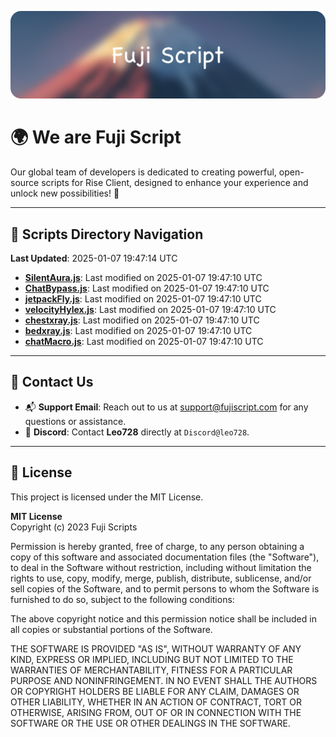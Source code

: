![Banner](.github/b.webp)

# 🌍 **We are Fuji Script**

Our global team of developers is dedicated to creating powerful, open-source scripts for Rise Client, designed to enhance your experience and unlock new possibilities! 🌟

---
<!-- SCRIPTS_NAVIGATION_START -->
## 📂 **Scripts Directory Navigation**

**Last Updated**: 2025-01-07 19:47:14 UTC

- **[SilentAura.js](scripts/SilentAura.js)**: Last modified on 2025-01-07 19:47:10 UTC
- **[ChatBypass.js](scripts/ChatBypass.js)**: Last modified on 2025-01-07 19:47:10 UTC
- **[jetpackFly.js](scripts/jetpackFly.js)**: Last modified on 2025-01-07 19:47:10 UTC
- **[velocityHylex.js](scripts/velocityHylex.js)**: Last modified on 2025-01-07 19:47:10 UTC
- **[chestxray.js](scripts/chestxray.js)**: Last modified on 2025-01-07 19:47:10 UTC
- **[bedxray.js](scripts/bedxray.js)**: Last modified on 2025-01-07 19:47:10 UTC
- **[chatMacro.js](scripts/chatMacro.js)**: Last modified on 2025-01-07 19:47:10 UTC

<!-- SCRIPTS_NAVIGATION_END -->

---

## 💬 **Contact Us**  
- 📬 **Support Email**: Reach out to us at [support@fujiscript.com](mailto:support@fujiscript.com) for any questions or assistance.  
- 💬 **Discord**: Contact **Leo728** directly at `Discord@leo728`.

---

## 📜 **License**

This project is licensed under the MIT License.  

**MIT License**  
Copyright (c) 2023 Fuji Scripts  

Permission is hereby granted, free of charge, to any person obtaining a copy of this software and associated documentation files (the "Software"), to deal in the Software without restriction, including without limitation the rights to use, copy, modify, merge, publish, distribute, sublicense, and/or sell copies of the Software, and to permit persons to whom the Software is furnished to do so, subject to the following conditions:  

The above copyright notice and this permission notice shall be included in all copies or substantial portions of the Software.  

THE SOFTWARE IS PROVIDED "AS IS", WITHOUT WARRANTY OF ANY KIND, EXPRESS OR IMPLIED, INCLUDING BUT NOT LIMITED TO THE WARRANTIES OF MERCHANTABILITY, FITNESS FOR A PARTICULAR PURPOSE AND NONINFRINGEMENT. IN NO EVENT SHALL THE AUTHORS OR COPYRIGHT HOLDERS BE LIABLE FOR ANY CLAIM, DAMAGES OR OTHER LIABILITY, WHETHER IN AN ACTION OF CONTRACT, TORT OR OTHERWISE, ARISING FROM, OUT OF OR IN CONNECTION WITH THE SOFTWARE OR THE USE OR OTHER DEALINGS IN THE SOFTWARE.  
